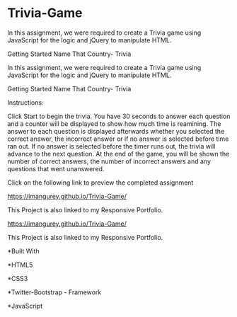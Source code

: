 # Trivia-Game

In this assignment, we were required to create a Trivia game using JavaScript for the logic and jQuery to manipulate HTML.

Getting Started Name That Country- Trivia

In this assignment, we were required to create a Trivia game using JavaScript for the logic and jQuery to manipulate HTML.

Getting Started
Name That Country- Trivia

Instructions:

Click Start to begin the trivia. You have 30 seconds to answer each question and a counter will be displayed to show how much time is reamining. The answer to each question is displayed afterwards whether you selected the correct answer, the incorrect answer or if no answer is selected before time ran out. If no answer is selected before the timer runs out, the trivia will advance to the next question. At the end of the game, you will be shown the number of correct answers, the number of incorrect answers and any questions that went unanswered.

Click on the following link to preview the completed assignment

https://imangurey.github.io/Trivia-Game/

This Project is also linked to my Responsive Portfolio.

 
 https://imangurey.github.io/Trivia-Game/
 
 This Project is also linked to my Responsive Portfolio.


*Built With

*HTML5

*CSS3

*Twitter-Bootstrap - Framework

*JavaScript
